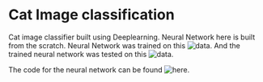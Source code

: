 # Cat Image classification

Cat image classifier built using Deeplearning. 
Neural Network here is built from the scratch. Neural Network was trained on this ![data](https://github.com/ajayd0106/Cat-Image-classification/blob/master/Deep%20Neural%20Network%20Application_%20Image%20Classification/datasets/train_catvnoncat.h5).
And the trained neural network was tested on this ![data](https://github.com/ajayd0106/Cat-Image-classification/blob/master/Deep%20Neural%20Network%20Application_%20Image%20Classification/datasets/test_catvnoncat.h5).

The code for the neural network can be found ![here](https://github.com/ajayd0106/Cat-Image-classification/blob/master/Deep%20Neural%20Network%20Application_%20Image%20Classification/Deep%20Neural%20Network%20-%20Application%20v8.ipynb).
